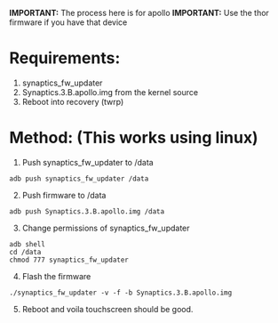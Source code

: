 **IMPORTANT:** The process here is for apollo
**IMPORTANT:** Use the thor firmware if you have that device

# Requirements:

1. synaptics_fw_updater
2. Synaptics.3.B.apollo.img from the kernel source
3. Reboot into recovery (twrp)


# Method: (This works using linux)

1. Push synaptics_fw_updater to /data

```
adb push synaptics_fw_updater /data
```

2. Push firmware to /data

```
adb push Synaptics.3.B.apollo.img /data
```

3. Change permissions of synaptics_fw_updater

```
adb shell
cd /data
chmod 777 synaptics_fw_updater
```

4. Flash the firmware

```
./synaptics_fw_updater -v -f -b Synaptics.3.B.apollo.img
```

5. Reboot and voila touchscreen should be good.
